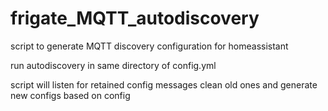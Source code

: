 # frigate_MQTT_autodiscovery
script to generate MQTT discovery configuration for homeassistant


run autodiscovery in same directory of config.yml

script will listen for retained config messages
clean old ones and generate new configs based on config
